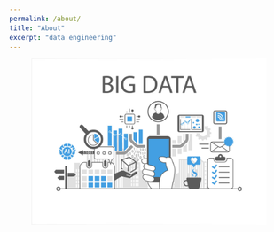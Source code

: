 ```yaml
---
permalink: /about/
title: "About"
excerpt: "data engineering"
---
```

<figure>
	<a href="https://en.wikipedia.org/wiki/Big_data">
		<img src="/assets/images/big-data.jpeg">
	</a>
</figure>